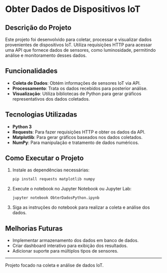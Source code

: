# Obter Dados de Dispositivos IoT

## Descrição do Projeto
Este projeto foi desenvolvido para coletar, processar e visualizar dados provenientes de dispositivos IoT. Utiliza requisições HTTP para acessar uma API que fornece dados de sensores, como luminosidade, permitindo análise e monitoramento desses dados.

## Funcionalidades
- **Coleta de Dados**: Obtém informações de sensores IoT via API.
- **Processamento**: Trata os dados recebidos para posterior análise.
- **Visualização**: Utiliza bibliotecas de Python para gerar gráficos representativos dos dados coletados.

## Tecnologias Utilizadas
- **Python 3**
- **Requests**: Para fazer requisições HTTP e obter os dados da API.
- **Matplotlib**: Para gerar gráficos baseados nos dados coletados.
- **NumPy**: Para manipulação e tratamento de dados numéricos.

## Como Executar o Projeto
1. Instale as dependências necessárias:
   ```bash
   pip install requests matplotlib numpy
   ```
2. Execute o notebook no Jupyter Notebook ou Jupyter Lab:
   ```bash
   jupyter notebook ObterDadosPython.ipynb
   ```
3. Siga as instruções do notebook para realizar a coleta e análise dos dados.

## Melhorias Futuras
- Implementar armazenamento dos dados em banco de dados.
- Criar dashboard interativo para exibição dos resultados.
- Adicionar suporte para múltiplos tipos de sensores.

---
Projeto focado na coleta e análise de dados IoT.

